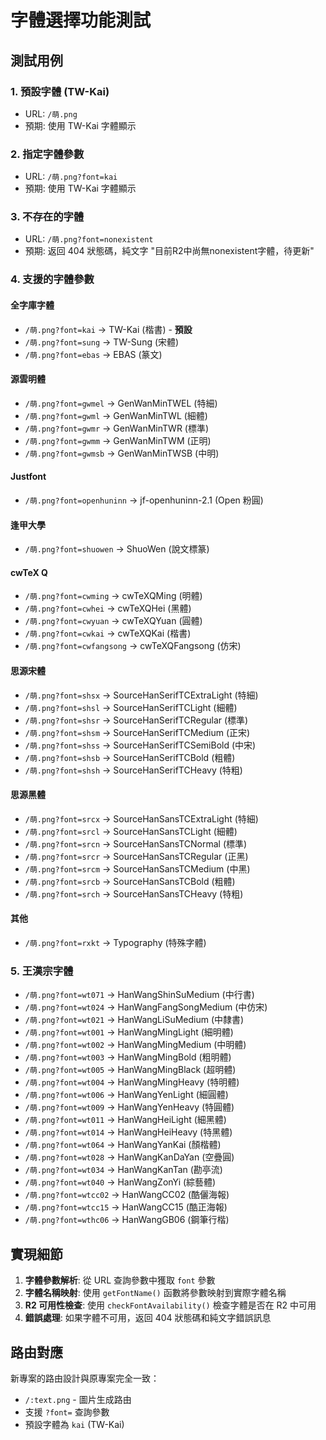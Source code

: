# 字體選擇功能測試

## 測試用例

### 1. 預設字體 (TW-Kai)
- URL: `/萌.png`
- 預期: 使用 TW-Kai 字體顯示

### 2. 指定字體參數
- URL: `/萌.png?font=kai`
- 預期: 使用 TW-Kai 字體顯示

### 3. 不存在的字體
- URL: `/萌.png?font=nonexistent`
- 預期: 返回 404 狀態碼，純文字 "目前R2中尚無nonexistent字體，待更新"

### 4. 支援的字體參數

#### 全字庫字體
- `/萌.png?font=kai` → TW-Kai (楷書) - **預設**
- `/萌.png?font=sung` → TW-Sung (宋體)
- `/萌.png?font=ebas` → EBAS (篆文)

#### 源雲明體
- `/萌.png?font=gwmel` → GenWanMinTWEL (特細)
- `/萌.png?font=gwml` → GenWanMinTWL (細體)
- `/萌.png?font=gwmr` → GenWanMinTWR (標準)
- `/萌.png?font=gwmm` → GenWanMinTWM (正明)
- `/萌.png?font=gwmsb` → GenWanMinTWSB (中明)

#### Justfont
- `/萌.png?font=openhuninn` → jf-openhuninn-2.1 (Open 粉圓)

#### 逢甲大學
- `/萌.png?font=shuowen` → ShuoWen (說文標篆)

#### cwTeX Q
- `/萌.png?font=cwming` → cwTeXQMing (明體)
- `/萌.png?font=cwhei` → cwTeXQHei (黑體)
- `/萌.png?font=cwyuan` → cwTeXQYuan (圓體)
- `/萌.png?font=cwkai` → cwTeXQKai (楷書)
- `/萌.png?font=cwfangsong` → cwTeXQFangsong (仿宋)

#### 思源宋體
- `/萌.png?font=shsx` → SourceHanSerifTCExtraLight (特細)
- `/萌.png?font=shsl` → SourceHanSerifTCLight (細體)
- `/萌.png?font=shsr` → SourceHanSerifTCRegular (標準)
- `/萌.png?font=shsm` → SourceHanSerifTCMedium (正宋)
- `/萌.png?font=shss` → SourceHanSerifTCSemiBold (中宋)
- `/萌.png?font=shsb` → SourceHanSerifTCBold (粗體)
- `/萌.png?font=shsh` → SourceHanSerifTCHeavy (特粗)

#### 思源黑體
- `/萌.png?font=srcx` → SourceHanSansTCExtraLight (特細)
- `/萌.png?font=srcl` → SourceHanSansTCLight (細體)
- `/萌.png?font=srcn` → SourceHanSansTCNormal (標準)
- `/萌.png?font=srcr` → SourceHanSansTCRegular (正黑)
- `/萌.png?font=srcm` → SourceHanSansTCMedium (中黑)
- `/萌.png?font=srcb` → SourceHanSansTCBold (粗體)
- `/萌.png?font=srch` → SourceHanSansTCHeavy (特粗)

#### 其他
- `/萌.png?font=rxkt` → Typography (特殊字體)

### 5. 王漢宗字體
- `/萌.png?font=wt071` → HanWangShinSuMedium (中行書)
- `/萌.png?font=wt024` → HanWangFangSongMedium (中仿宋)
- `/萌.png?font=wt021` → HanWangLiSuMedium (中隸書)
- `/萌.png?font=wt001` → HanWangMingLight (細明體)
- `/萌.png?font=wt002` → HanWangMingMedium (中明體)
- `/萌.png?font=wt003` → HanWangMingBold (粗明體)
- `/萌.png?font=wt005` → HanWangMingBlack (超明體)
- `/萌.png?font=wt004` → HanWangMingHeavy (特明體)
- `/萌.png?font=wt006` → HanWangYenLight (細圓體)
- `/萌.png?font=wt009` → HanWangYenHeavy (特圓體)
- `/萌.png?font=wt011` → HanWangHeiLight (細黑體)
- `/萌.png?font=wt014` → HanWangHeiHeavy (特黑體)
- `/萌.png?font=wt064` → HanWangYanKai (顏楷體)
- `/萌.png?font=wt028` → HanWangKanDaYan (空疊圓)
- `/萌.png?font=wt034` → HanWangKanTan (勘亭流)
- `/萌.png?font=wt040` → HanWangZonYi (綜藝體)
- `/萌.png?font=wtcc02` → HanWangCC02 (酷儷海報)
- `/萌.png?font=wtcc15` → HanWangCC15 (酷正海報)
- `/萌.png?font=wthc06` → HanWangGB06 (鋼筆行楷)

## 實現細節

1. **字體參數解析**: 從 URL 查詢參數中獲取 `font` 參數
2. **字體名稱映射**: 使用 `getFontName()` 函數將參數映射到實際字體名稱
3. **R2 可用性檢查**: 使用 `checkFontAvailability()` 檢查字體是否在 R2 中可用
4. **錯誤處理**: 如果字體不可用，返回 404 狀態碼和純文字錯誤訊息

## 路由對應

新專案的路由設計與原專案完全一致：
- `/:text.png` - 圖片生成路由
- 支援 `?font=` 查詢參數
- 預設字體為 `kai` (TW-Kai)

